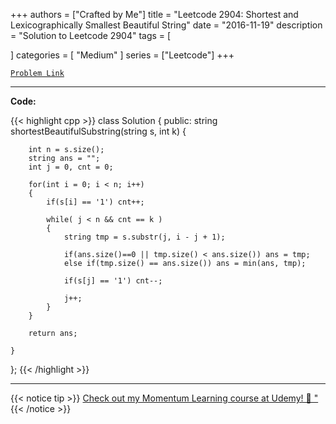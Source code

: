 
+++
authors = ["Crafted by Me"]
title = "Leetcode 2904: Shortest and Lexicographically Smallest Beautiful String"
date = "2016-11-19"
description = "Solution to Leetcode 2904"
tags = [
    
]
categories = [
    "Medium"
]
series = ["Leetcode"]
+++



[`Problem Link`](https://leetcode.com/problems/shortest-and-lexicographically-smallest-beautiful-string/description/)

---

**Code:**

{{< highlight cpp >}}
class Solution {
public:
    string shortestBeautifulSubstring(string s, int k) {
        
        int n = s.size();
        string ans = "";
        int j = 0, cnt = 0;

        for(int i = 0; i < n; i++)
        {
            if(s[i] == '1') cnt++;

            while( j < n && cnt == k )
            {
                string tmp = s.substr(j, i - j + 1);

                if(ans.size()==0 || tmp.size() < ans.size()) ans = tmp;
                else if(tmp.size() == ans.size()) ans = min(ans, tmp);

                if(s[j] == '1') cnt--;

                j++;
            }
        }

        return ans;        
        
    }
};
{{< /highlight >}}


---


{{< notice tip >}}
[Check out my Momentum Learning course at Udemy! 🚀 "](https://www.udemy.com/course/blind-75-the-data-structures-and-algorithms-essentials/)
{{< /notice >}}


